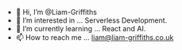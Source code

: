 - 👋 Hi, I’m @Liam-Griffiths
- 👀 I’m interested in ... Serverless Development.
- 🌱 I’m currently learning ... React and AI.
- 📫 How to reach me ... liam@liam-griffiths.co.uk

<!---
Liam-Griffiths/Liam-Griffiths is a ✨ special ✨ repository because its `README.md` (this file) appears on your GitHub profile.
You can click the Preview link to take a look at your changes.
--->
